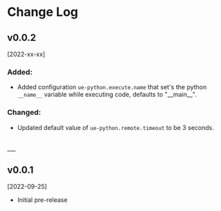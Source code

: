 # Change Log

## v0.0.2
[2022-xx-xx]

### Added:

- Added configuration `ue-python.execute.name` that set's the python `__name__` variable while executing code, defaults to "\_\_main\_\_".

### Changed:

- Updated default value of `ue-python.remote.timeout` to be 3 seconds.


<br>
___

## v0.0.1
[2022-09-25]

- Initial pre-release
